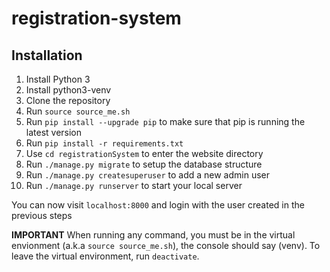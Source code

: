 # registration-system

## Installation
1. Install Python 3
2. Install python3-venv
3. Clone the repository
4. Run `source source_me.sh`
5. Run `pip install --upgrade pip` to make sure that pip is running the latest version
6. Run `pip install -r requirements.txt`
7. Use `cd registrationSystem` to enter the website directory
8. Run `./manage.py migrate` to setup the database structure
9. Run `./manage.py createsuperuser` to add a new admin user
10. Run `./manage.py runserver` to start your local server

You can now visit `localhost:8000` and login with the user created in the previous steps

**IMPORTANT** When running any command, you must be in the virtual envionment (a.k.a `source source_me.sh`), the console should say (venv). To leave the virtual environment, run `deactivate`.